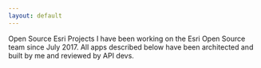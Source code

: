 ```yaml
---
layout: default
---
```


Open Source Esri Projects
I have been working on the Esri Open Source team since July 2017. All apps described below have been architected and built by me and reviewed by API devs.
